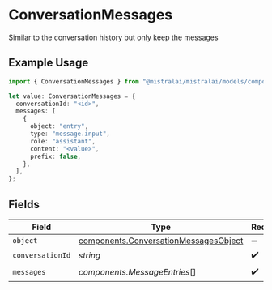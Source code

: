 # ConversationMessages

Similar to the conversation history but only keep the messages

## Example Usage

```typescript
import { ConversationMessages } from "@mistralai/mistralai/models/components";

let value: ConversationMessages = {
  conversationId: "<id>",
  messages: [
    {
      object: "entry",
      type: "message.input",
      role: "assistant",
      content: "<value>",
      prefix: false,
    },
  ],
};
```

## Fields

| Field                                                                                          | Type                                                                                           | Required                                                                                       | Description                                                                                    |
| ---------------------------------------------------------------------------------------------- | ---------------------------------------------------------------------------------------------- | ---------------------------------------------------------------------------------------------- | ---------------------------------------------------------------------------------------------- |
| `object`                                                                                       | [components.ConversationMessagesObject](../../models/components/conversationmessagesobject.md) | :heavy_minus_sign:                                                                             | N/A                                                                                            |
| `conversationId`                                                                               | *string*                                                                                       | :heavy_check_mark:                                                                             | N/A                                                                                            |
| `messages`                                                                                     | *components.MessageEntries*[]                                                                  | :heavy_check_mark:                                                                             | N/A                                                                                            |